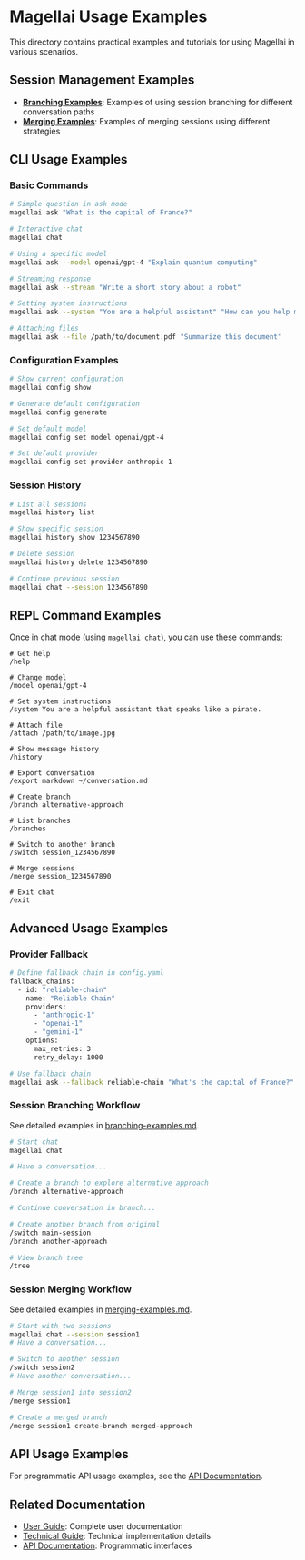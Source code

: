 # Magellai Usage Examples

This directory contains practical examples and tutorials for using Magellai in various scenarios.

## Session Management Examples

- [**Branching Examples**](branching-examples.md): Examples of using session branching for different conversation paths
- [**Merging Examples**](merging-examples.md): Examples of merging sessions using different strategies

## CLI Usage Examples

### Basic Commands

```bash
# Simple question in ask mode
magellai ask "What is the capital of France?"

# Interactive chat
magellai chat

# Using a specific model
magellai ask --model openai/gpt-4 "Explain quantum computing"

# Streaming response
magellai ask --stream "Write a short story about a robot"

# Setting system instructions
magellai ask --system "You are a helpful assistant" "How can you help me?"

# Attaching files
magellai ask --file /path/to/document.pdf "Summarize this document"
```

### Configuration Examples

```bash
# Show current configuration
magellai config show

# Generate default configuration
magellai config generate

# Set default model
magellai config set model openai/gpt-4

# Set default provider
magellai config set provider anthropic-1
```

### Session History

```bash
# List all sessions
magellai history list

# Show specific session
magellai history show 1234567890

# Delete session
magellai history delete 1234567890

# Continue previous session
magellai chat --session 1234567890
```

## REPL Command Examples

Once in chat mode (using `magellai chat`), you can use these commands:

```
# Get help
/help

# Change model
/model openai/gpt-4

# Set system instructions
/system You are a helpful assistant that speaks like a pirate.

# Attach file
/attach /path/to/image.jpg

# Show message history
/history

# Export conversation
/export markdown ~/conversation.md

# Create branch
/branch alternative-approach

# List branches
/branches

# Switch to another branch
/switch session_1234567890

# Merge sessions
/merge session_1234567890

# Exit chat
/exit
```

## Advanced Usage Examples

### Provider Fallback

```bash
# Define fallback chain in config.yaml
fallback_chains:
  - id: "reliable-chain"
    name: "Reliable Chain"
    providers:
      - "anthropic-1"
      - "openai-1"
      - "gemini-1"
    options:
      max_retries: 3
      retry_delay: 1000

# Use fallback chain
magellai ask --fallback reliable-chain "What's the capital of France?"
```

### Session Branching Workflow

See detailed examples in [branching-examples.md](branching-examples.md).

```bash
# Start chat
magellai chat

# Have a conversation...

# Create a branch to explore alternative approach
/branch alternative-approach

# Continue conversation in branch...

# Create another branch from original
/switch main-session
/branch another-approach

# View branch tree
/tree
```

### Session Merging Workflow

See detailed examples in [merging-examples.md](merging-examples.md).

```bash
# Start with two sessions
magellai chat --session session1
# Have a conversation...

# Switch to another session
/switch session2
# Have another conversation...

# Merge session1 into session2
/merge session1

# Create a merged branch
/merge session1 create-branch merged-approach
```

## API Usage Examples

For programmatic API usage examples, see the [API Documentation](../api/README.md).

## Related Documentation

- [User Guide](../user-guide/README.md): Complete user documentation
- [Technical Guide](../technical/README.md): Technical implementation details
- [API Documentation](../api/README.md): Programmatic interfaces